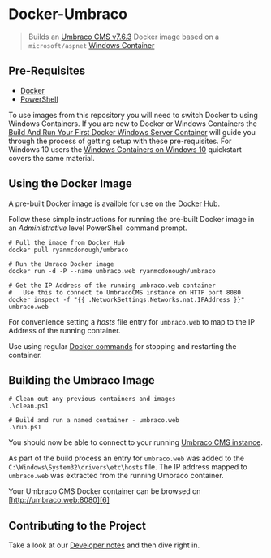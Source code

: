 # Docker-Umbraco

> Builds an [Umbraco CMS v7.6.3][1] Docker image based on a `microsoft/aspnet` [Windows Container][2]


## Pre-Requisites

* [Docker][4]
* [PowerShell][5]

To use images from this repository you will need to switch Docker to using Windows Containers. If you are new to Docker or Windows Containers the [Build And Run Your First Docker Windows Server Container][3] will guide you through the process of getting setup with these pre-requisites. For Windows 10 users the [Windows Containers on Windows 10][7] quickstart covers the same material.


## Using the Docker Image 

A pre-built Docker image is availble for use on the [Docker Hub][9].

Follow these simple instructions for running the pre-built Docker image in an *Administrative* level PowerShell command prompt.

```
# Pull the image from Docker Hub
docker pull ryanmcdonough/umbraco

# Run the Umraco Docker image
docker run -d -P --name umbraco.web ryanmcdonough/umbraco

# Get the IP Address of the running umbraco.web container
#   Use this to connect to UmbracoCMS instance on HTTP port 8080
docker inspect -f "{{ .NetworkSettings.Networks.nat.IPAddress }}" umbraco.web
```

For convenience setting a *hosts* file entry for `umbraco.web` to map to the IP Address of the running container.

Use using regular [Docker commands][10] for stopping and restarting the container.


## Building the Umbraco Image

```
# Clean out any previous containers and images
.\clean.ps1

# Build and run a named container - umbraco.web
.\run.ps1
```

You should now be able to connect to your running [Umbraco CMS instance][6]. 

As part of the build process an entry for `umbraco.web` was added to the `C:\Windows\System32\drivers\etc\hosts` file. The IP address mapped to `umbraco.web` was extracted from the running Umbraco container.

Your Umbraco CMS Docker container can be browsed on [http://umbraco.web:8080][6]


## Contributing to the Project

Take a look at our [Developer notes][8] and then dive right in.


 [1]: https://our.umbraco.org/contribute/releases/759
 [2]: https://docs.microsoft.com/en-us/virtualization/windowscontainers/quick-start/quick-start-windows-server
 [3]: https://blog.docker.com/2016/09/build-your-first-docker-windows-server-container/
 [4]: https://www.docker.com/
 [5]: https://msdn.microsoft.com/en-us/powershell/mt173057.aspx
 [6]: http://umbraco.web:8080
 [7]: https://docs.microsoft.com/en-us/virtualization/windowscontainers/quick-start/quick-start-windows-10
 [8]: doc/Contributing/Developer-Notes.md
 [9]: https://hub.docker.com/r/ryanmcdonough/umbraco/
 [10]: https://docs.docker.com/engine/reference/commandline/docker/